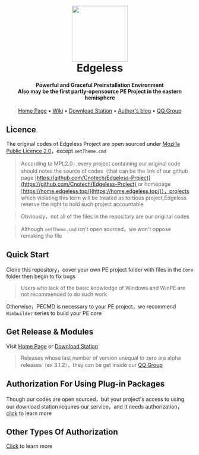 <h1 align="center">
  <br>
  <a href="https://home.edgeless.top" alt="logo" ><img src="https://home.edgeless.top/favicon.ico" width="150"/></a>
  <br>
  Edgeless
  <br>
</h1>

<h4 align="center">Powerful and Graceful Preinstallation Environment<br>Also may be the first partly-opensource PE Project in the eastern hemisphere</h4>

<p align="center">
  <a href="https://home.edgeless.top">Home Page</a> •
  <a href="https://wiki.edgeless.top">Wiki</a> •
  <a href="https://down.edgeless.top">Download Station</a> •
  <a href="https://www.edgeless.top">Author's blog</a> •
  <a href="https://home.edgeless.top/jump/qqg.html">QQ Group</a>
</p>


## Licence
The original codes of Edgeless Project are open sourced under [Mozilla Public Licence 2.0](https://www.mozilla.org/en-US/MPL/)，except `setTheme.cmd`

>According to MPL2.0，every project containing our original code should notes the source of codes（that can be the link of our github page [https://github.com/Cnotech/Edgeless-Project](https://github.com/Cnotech/Edgeless-Project) or homepage [https://home.edgeless.top/](https://home.edgeless.top/)），projects which violating this term will be treated as tortious project,Edgeless reserve the right to hold such project accountable

> Obviously，not all of the files in the repository are our original codes

> Although `setTheme.cmd` isn't open sourced，we won't oppose remaking the file


## Quick Start
Clone this repository，cover your own PE project folder with files in the `Core` folder then begin to fix bugs
> Users who lack of the basic knowledge of Windows and WinPE are not recommended to do such work

Otherwise，PECMD is necessary to your PE project，we recommend `Wimbuilder` series to build your PE core

## Get Release & Modules
Visit [Home Page](https://home.edgeless.top) or [Download Station](https://down.edgeless.top)
>Releases whose last number of version unequal to zero are alpha releases（ex 3.1.2），they can be get inside our [QQ Group](https://home.edgeless.top/jump/qqg.html)

## Authorization For Using Plug-in Packages
Though our codes are open sourced，but your project's access to using our download station requires our service，and it needs authorization，[click](https://wiki.edgeless.top/1398297) to learn more

## Other Types Of Authorization
[Click](https://wiki.edgeless.top/1398297) to learn more